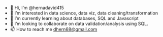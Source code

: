 - 👋 Hi, I’m @hernadavid415
- 👀 I’m interested in data science, data viz, data cleaning/transformation
- 🌱 I’m currently learning about databases, SQL and Javascript
- 💞️ I’m looking to collaborate on data validation/analysis using SQL.
- 📫 How to reach me <dhern68@gmail.com>

<!---
hernadavid415/hernadavid415 is a ✨ special ✨ repository because its `README.md` (this file) appears on your GitHub profile.
You can click the Preview link to take a look at your changes.
--->
